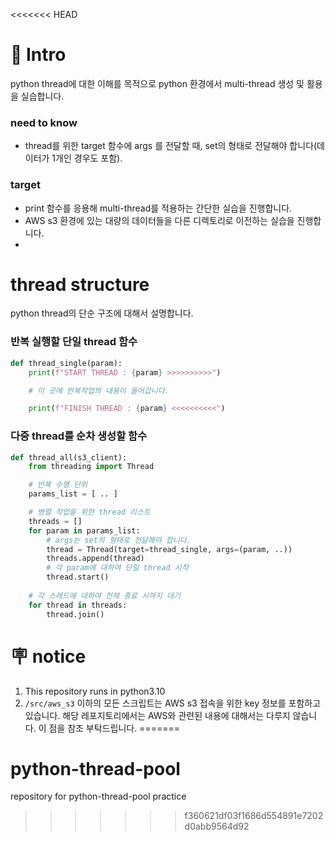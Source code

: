 <<<<<<< HEAD
# 🔬 Intro
python thread에 대한 이해를 목적으로 python 환경에서 multi-thread 생성 및 활용을 실습합니다.

### need to know
- thread를 위한 target 함수에 args 를 전달할 때, set의 형태로 전달해야 합니다(데이터가 1개인 경우도 포함).

### target
- print 함수를 응용해 multi-thread를 적용하는 간단한 실습을 진행합니다.
- AWS s3 환경에 있는 대량의 데이터들을 다른 디렉토리로 이전하는 실습을 진행합니다.
- 

# thread structure
python thread의 단순 구조에 대해서 설명합니다.

### 반복 실행할 단일 thread 함수
``` python
def thread_single(param):
    print(f"START THREAD : {param} >>>>>>>>>>")

    # 이 곳에 반복작업의 내용이 들어갑니다.

    print(f"FINISH THREAD : {param} <<<<<<<<<<")
```

### 다중 thread를 순차 생성할 함수
``` python
def thread_all(s3_client):
    from threading import Thread

    # 반복 수행 단위
    params_list = [ .. ]

    # 병렬 작업을 위한 thread 리스트
    threads = []
    for param in params_list:
        # args는 set의 형태로 전달해야 합니다.
        thread = Thread(target=thread_single, args=(param, ..))
        threads.append(thread)
        # 각 param에 대하여 단일 thread 시작
        thread.start()
    
    # 각 스레드에 대하여 전체 종료 시까지 대기
    for thread in threads:
        thread.join()
```

# 🪧 notice
1. This repository runs in python3.10
2. `/src/aws_s3` 이하의 모든 스크립트는 AWS s3 접속을 위한 key 정보를 포함하고 있습니다.
해당 레포지토리에서는 AWS와 관련된 내용에 대해서는 다루지 않습니다. 이 점을 참조 부탁드립니다.
=======
# python-thread-pool
repository for python-thread-pool practice
>>>>>>> f360621df03f1686d554891e7202d0abb9564d92
